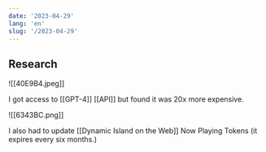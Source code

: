 ```yaml
---
date: '2023-04-29'
lang: 'en'
slug: '/2023-04-29'
---
```


## Research

![[40E9B4.jpeg]]

I got access to [[GPT-4]] [[API]] but found it was 20x more expensive.

![[6343BC.png]]

I also had to update [[Dynamic Island on the Web]] Now Playing Tokens (it expires every six months.)
